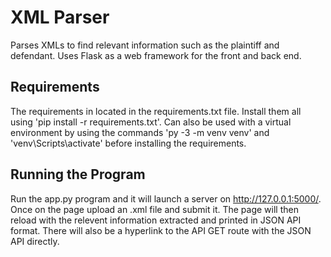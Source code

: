 # XML Parser

Parses XMLs to find relevant information such as the plaintiff and defendant. Uses Flask as a web framework for the front and back end.

## Requirements
The requirements in located in the requirements.txt file.
Install them all using 'pip install -r requirements.txt'.
Can also be used with a virtual environment by using the commands 'py -3 -m venv venv' and 'venv\Scripts\activate' before installing the requirements.

## Running the Program
Run the app.py program and it will launch a server on http://127.0.0.1:5000/.  
Once on the page upload an .xml file and submit it.
The page will then reload with the relevent information extracted and printed in JSON API format. There will also be a hyperlink to the API GET route with the JSON API directly.
